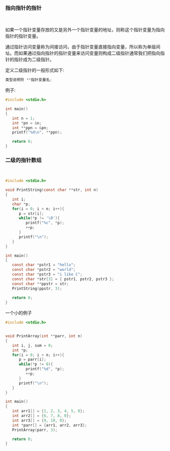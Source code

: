 
### 指向指针的指针

<br/>

如果一个指针变量存放的又是另外一个指针变量的地址，则称这个指针变量为指向指针的指针变量。

通过指针访问变量称为间接访问，由于指针变量直接指向变量，所以称为单级间址。而如果通过指向指针的指针变量来访问变量则构成二级指针通常我们把指向指针的指针成为二级指针。

定义二级指针的一般形式如下:

```c
类型说明符 **指针变量名;
```

例子:

```c
#include <stdio.h>

int main()
{
   int n = 1;
   int *pn = &n;
   int **ppn = &pn;
   printf("%d\n", **ppn);

   return 0;
}
```

### 二级的指针数组

<br/>

```c
#include <stdio.h>

void PrintString(const char **str, int n)
{
   int i;
   char *p;
   for(i = 0; i < n; i++){
      p = str[i];
      while(*p != '\0'){
         printf("%c", *p);
         ++p;
      }
      printf("\n");
   }
}

int main()
{
   const char *pstr1 = "hello";
   const char *pstr2 = "world";
   const char *pstr3 = "i like C";
   const char *str[3] = { pstr1, pstr2, pstr3 };
   const char **ppstr = str;
   PrintString(ppstr, 3);
 
   return 0;
}
```

一个小的例子

```c
#include <stdio.h>


void PrintArray(int **parr, int n)
{
   int i, j, sum = 0;
   int *p;
   for(i = 0; i < n; i++){
      p = parr[i];
      while(*p != 0){
         printf("%d", *p);
         ++p;
      }
      printf("\n");
   }
}

int main()
{
   int arr1[] = {1, 2, 3, 4, 5, 0};
   int arr2[] = {6, 7, 8, 0};
   int arr3[] = {9, 10, 0};
   int *parr[] = {arr1, arr2, arr3};
   PrintArray(parr, 3);

   return 0;
}
```
